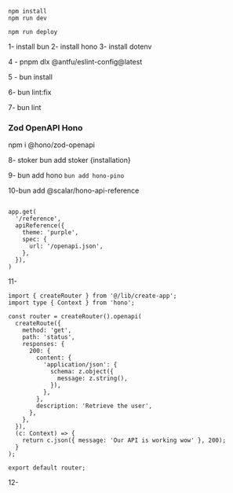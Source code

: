 ```
npm install
npm run dev
```

```
npm run deploy
```

1- install bun
2- install hono
3- install dotenv

4 - pnpm dlx @antfu/eslint-config@latest

5 - bun install

6- bun lint:fix

7- bun lint


### Zod OpenAPI Hono

npm i @hono/zod-openapi


8- stoker 
bun add stoker {installation}


9- bun add hono
```bun add hono-pino```

10-bun add @scalar/hono-api-reference

```import { apiReference } from '@scalar/hono-api-reference'

app.get(
  '/reference',
  apiReference({
    theme: 'purple',
    spec: {
      url: '/openapi.json',
    },
  }),
)
```
11- 
```import { createRoute, z } from '@hono/zod-openapi';
import { createRouter } from '@/lib/create-app';
import type { Context } from 'hono';

const router = createRouter().openapi(
  createRoute({
    method: 'get',
    path: 'status',
    responses: {
      200: {
        content: {
          'application/json': {
            schema: z.object({
              message: z.string(),
            }),
          },
        },
        description: 'Retrieve the user',
      },
    },
  }),
  (c: Context) => {
    return c.json({ message: 'Our API is working wow' }, 200);
  }
);

export default router;
```
12-
